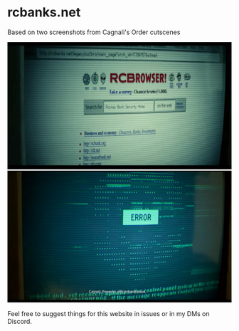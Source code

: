 # rcbanks.net
Based on two screenshots from Cagnali's Order cutscenes

![](/readmeImages/rcbnet.png)
![](/readmeImages/error.png)

Feel free to suggest things for this website in issues or in my DMs on Discord.
